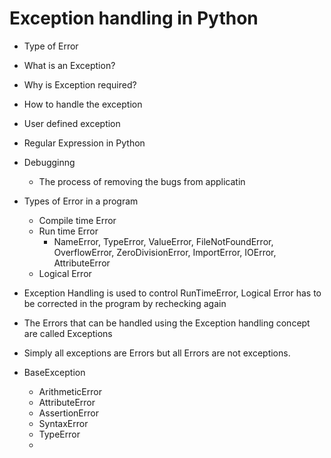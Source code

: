 # Exception handling in Python
  - Type of Error
  - What is an Exception?
  - Why is Exception required?
  - How to handle the exception
  - User defined exception
  - Regular Expression in Python
- Debugginng
  - The process of removing the bugs from applicatin
- Types of Error in a program
  - Compile time  Error
  - Run time Error
    - NameError, TypeError, ValueError, FileNotFoundError, OverflowError, ZeroDivisionError, ImportError, IOError, AttributeError 
  - Logical Error 
- Exception Handling is used to control RunTimeError, Logical Error has to be corrected in the program by rechecking again
- The Errors that can be handled using the Exception handling concept are called Exceptions

- Simply all exceptions are Errors but all Errors are not exceptions.
- BaseException
  - ArithmeticError
  - AttributeError
  - AssertionError
  - SyntaxError
  - TypeError
  -  

